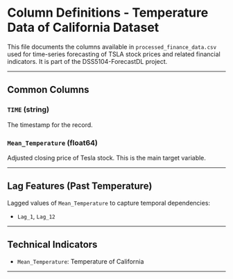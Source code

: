 # Column Definitions - Temperature Data of California Dataset

This file documents the columns available in `processed_finance_data.csv` used for time-series forecasting of TSLA stock prices and related financial indicators. It is part of the DSS5104-ForecastDL project.

---

## Common Columns

### `TIME` (string)
The timestamp for the record.

### `Mean_Temperature` (float64)
Adjusted closing price of Tesla stock. This is the main target variable.

---

## Lag Features (Past Temperature)
Lagged values of `Mean_Temperature` to capture temporal dependencies:

- `Lag_1`, `Lag_12`

---

## Technical Indicators
- `Mean_Temperature`: Temperature of California

---
